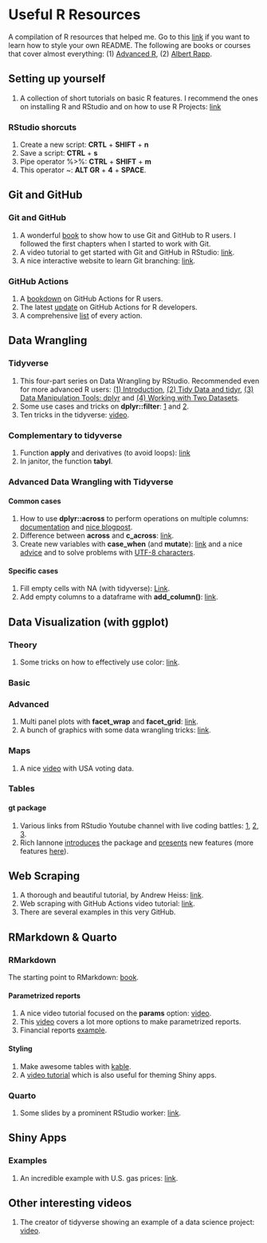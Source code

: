 # Useful R Resources
A compilation of R resources that helped me. Go to this [link](https://docs.github.com/es/get-started/writing-on-github/getting-started-with-writing-and-formatting-on-github/basic-writing-and-formatting-syntax) if you want to learn how to style your own README.
The following are books or courses that cover almost everything: (1) [Advanced R](https://adv-r.hadley.nz/), (2) [Albert Rapp](https://yards.albert-rapp.de/index.html).

## Setting up yourself
1. A collection of short tutorials on basic R features. I recommend the ones on installing R and RStudio and on how to use R Projects: [link](https://alexd106.github.io/intro2R/howto.html#rstudio_proj-vid)

### RStudio shorcuts
1. Create a new script: **CRTL** + **SHIFT** + **n**
2. Save a script: **CTRL** + **s**
3. Pipe operator %>%: **CTRL** + **SHIFT** + **m**
4. This operator ~: **ALT GR** + **4** + **SPACE**.

## Git and GitHub

### Git and GitHub
1. A wonderful [book](https://happygitwithr.com/index.html) to show how to use Git and GitHub to R users. I followed the first chapters when I started to work with Git.
2. A video tutorial to get started with Git and GitHub in RStudio: [link](https://www.youtube.com/watch?v=jN6tvgt3GK8).
3. A nice interactive website to learn Git branching: [link](https://learngitbranching.js.org/?locale=es_ES).

### GitHub Actions
1. A [bookdown](https://orchid00.github.io/actions_sandbox/) on GitHub Actions for R users.
2. The latest [update](https://www.tidyverse.org/blog/2022/06/actions-2-0-0/) on GitHub Actions for R developers.
3. A comprehensive [list](https://github.com/r-lib/actions) of every action.

## Data Wrangling

### Tidyverse
1. This four-part series on Data Wrangling by RStudio. Recommended even for more advanced R users: [(1) Introduction](https://www.youtube.com/watch?v=jOd65mR1zfw), [(2) Tidy Data and tidyr](https://www.youtube.com/watch?v=1ELALQlO-yM), [(3) Data Manipulation Tools: dplyr](https://www.youtube.com/watch?v=Zc_ufg4uW4U&t=393s) and [(4) Working with Two Datasets](https://www.youtube.com/watch?v=AuBgYDCg1Cg).
2. Some use cases and tricks on **dplyr::filter**: [1](https://sebastiansauer.github.io/dplyr_filter/) and [2](https://blog.exploratory.io/filter-data-with-dplyr-76cf5f1a258e).
3. Ten tricks in the tidyverse: [video](https://www.youtube.com/watch?v=NDHSBUN_rVU).

### Complementary to tidyverse
1. Function **apply** and derivatives (to avoid loops): [link](https://www.guru99.com/r-apply-sapply-tapply.html)
2. In janitor, the function **tabyl**.

### Advanced Data Wrangling with Tidyverse

#### Common cases
1. How to use **dplyr::across** to perform operations on multiple columns: [documentation](https://dplyr.tidyverse.org/articles/colwise.html#if-_at-_all) and [nice blogpost](https://willhipson.netlify.app/post/dplyr_across/dplyr_across/).
2. Difference between **across** and **c_across**: [link](https://community.rstudio.com/t/when-to-use-c-across-instead-of-across/74582).
3. Create new variables with **case_when** (and **mutate**): [link](https://www.statology.org/conditional-mutating-r/) and a nice [advice](https://stackoverflow.com/questions/39257820/keep-value-if-not-in-case-when-statement) and to solve problems with [UTF-8 characters](https://stackoverflow.com/questions/52007491/how-to-find-french-utf-8-accent-character-in-r-with-the-simple-character-using-s). 

#### Specific cases
1. Fill empty cells with NA (with tidyverse): [Link](https://www.codingprof.com/3-ways-to-replace-blanks-with-nas-in-r-examples/).
2. Add empty columns to a dataframe with **add_column()**: [link](https://www.marsja.se/how-to-add-an-empty-column-to-dataframe-in-r-with-tibble/).

## Data Visualization (with ggplot)

### Theory
1. Some tricks on how to effectively use color: [link](https://albert-rapp.de/posts/ggplot2-tips/07_four_ways_colors_more_efficiently/07_four_ways_colors_more_efficiently.html).

### Basic

### Advanced
1. Multi panel plots with **facet_wrap** and **facet_grid**: [link](http://zevross.com/blog/2019/04/02/easy-multi-panel-plots-in-r-using-facet_wrap-and-facet_grid-from-ggplot2/).
2. A bunch of graphics with some data wrangling tricks: [link](https://www.brodrigues.co/blog/2020-04-12-basic_ggplot2/).

### Maps
1. A nice [video](https://www.youtube.com/watch?v=D5OBWBM5kwk) with USA voting data.

### Tables

#### gt package

1. Various links from RStudio Youtube channel with live coding battles: [1](https://www.youtube.com/watch?v=-c_PUee8Cu0), [2](youtube.com/watch?v=sRxdutTgyDE), [3](https://www.youtube.com/watch?v=tIB_N0nUfNs).
2. Rich Iannone [introduces](https://www.youtube.com/watch?v=z0UGmMOxl-c) the package and [presents](https://www.youtube.com/watch?v=F5TV9uWCJps) new features (more features [here](https://www.youtube.com/watch?v=QbcAX3ayyzk)).

## Web Scraping
1. A thorough and beautiful tutorial, by Andrew Heiss: [link](https://talks.andrewheiss.com/2022-seacen/presentation/#/title-slide).
2. Web scraping with GitHub Actions video tutorial: [link](https://www.youtube.com/watch?v=N3NrWMxeeJQ).
3. There are several examples in this very GitHub.

## RMarkdown & Quarto

### RMarkdown
The starting point to RMarkdown: [book](https://bookdown.org/yihui/rmarkdown/).

#### Parametrized reports
1. A nice video tutorial focused on the **params** option: [video](https://www.youtube.com/watch?v=oFKb8WYDLB0&t=613s).
2. This [video](https://www.youtube.com/watch?v=DkQEpqySylc) covers a lot more options to make parametrized reports.
3. Financial reports [example](https://www.youtube.com/watch?v=JsaGSrM8aZ0).

#### Styling
1. Make awesome tables with [kable](https://cran.r-project.org/web/packages/kableExtra/vignettes/awesome_table_in_pdf.pdf).
2. A [video tutorial](https://www.youtube.com/watch?v=z-uFVfsaVzc) which is also useful for theming Shiny apps.

### Quarto
1. Some slides by a prominent RStudio worker: [link](https://thomasmock.quarto.pub/reports-presentations/#/title-slide).

## Shiny Apps

### Examples
1. An incredible example with U.S. gas prices: [link](https://github.com/kcuilla/USgasprices).

## Other interesting videos
1. The creator of tidyverse showing an example of a data science project: [video](https://www.youtube.com/watch?v=go5Au01Jrvs).
